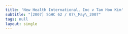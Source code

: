 ```yaml
---
title: 'New Health International, Inc v Tan Hoo Kim'
subtitle: "[2007] SGHC 62 / 07\_May\_2007"
tags: null
layout: single
---
```


